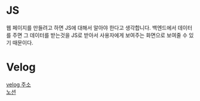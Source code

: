 # JS
웹 페이지를 만들려고 하면 JS에 대해서 알아야 한다고 생각합니다. 백엔드에서 데이터를 주면 그 데이터를 받는것을 JS로 받아서 사용자에게 보여주는 화면으로 보여줄 수 있기 때문이다.

# Velog

[velog 주소](https://velog.io/@zxzz45/series/HTML-CSS) <br/>
[노션](https://www.notion.so/908d6ef00c654113a94ff51b4aab4e37?v=f4868e9251114459bce51c01b700035f)
